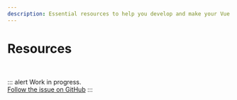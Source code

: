 ```yaml
---
description: Essential resources to help you develop and make your Vue app much more accessible. Accessibility tips, posts, vídeos, packages, online tools, and more.
---
```


# Resources

<br>

::: alert Work in progress.  
[Follow the issue on GitHub](https://github.com/vue-a11y/vue-a11y.com/issues/4)
:::
